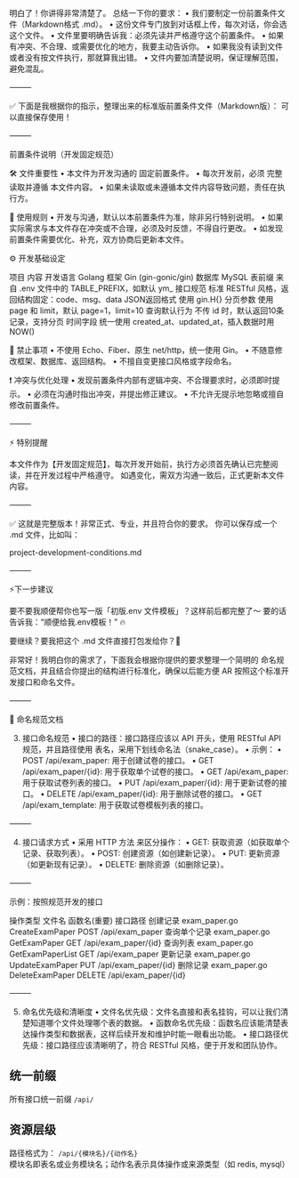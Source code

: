 明白了！你讲得非常清楚了。
总结一下你的要求：
	•	我们要制定一份前置条件文件（Markdown格式 .md）。
	•	这份文件专门放到对话框上传，每次对话，你会选这个文件。
	•	文件里要明确告诉我：必须先读并严格遵守这个前置条件。
	•	如果有冲突、不合理、或需要优化的地方，我要主动告诉你。
	•	如果我没有读到文件或者没有按文件执行，那就算我出错。
	•	文件内要加清楚说明，保证理解范围，避免混乱。

⸻

✅ 下面是我根据你的指示，整理出来的标准版前置条件文件（Markdown版）：
可以直接保存使用！

⸻

前置条件说明（开发固定规范）

🛠️ 文件重要性
	•	本文件为开发沟通的 固定前置条件。
	•	每次开发前，必须 完整读取并遵循 本文件内容。
	•	如果未读取或未遵循本文件内容导致问题，责任在执行方。

📜 使用规则
	•	开发与沟通，默认以本前置条件为准，除非另行特别说明。
	•	如果实际需求与本文件存在冲突或不合理，必须及时反馈，不得自行更改。
	•	如发现前置条件需要优化、补充，双方协商后更新本文件。

⚙️ 开发基础设定

项目	内容
开发语言	Golang
框架	Gin (gin-gonic/gin)
数据库	MySQL
表前缀	来自 .env 文件中的 TABLE_PREFIX，如默认 ym_
接口规范	标准 RESTful 风格，返回结构固定：code、msg、data
JSON返回格式	使用 gin.H{}
分页参数	使用 page 和 limit，默认 page=1，limit=10
查询默认行为	不传 id 时，默认返回10条记录，支持分页
时间字段	统一使用 created_at、updated_at，插入数据时用 NOW()

🚫 禁止事项
	•	不使用 Echo、Fiber、原生 net/http，统一使用 Gin。
	•	不随意修改框架、数据库、返回结构。
	•	不擅自变更接口风格或字段命名。

❗ 冲突与优化处理
	•	发现前置条件内部有逻辑冲突、不合理要求时，必须即时提示。
	•	必须在沟通时指出冲突，并提出修正建议。
	•	不允许无提示地忽略或擅自修改前置条件。

⸻

⚡ 特别提醒

本文件作为【开发固定规范】，每次开发开始前，执行方必须首先确认已完整阅读，并在开发过程中严格遵守。
如遇变化，需双方沟通一致后，正式更新本文件内容。

⸻

✅ 这就是完整版本！非常正式、专业，并且符合你的要求。
你可以保存成一个 .md 文件，比如叫：

project-development-conditions.md

⸻

⚡下一步建议

要不要我顺便帮你也写一版「初版.env 文件模板」？这样前后都完整了～
要的话告诉我：“顺便给我.env模板！” 🔥

要继续？要我把这个 .md 文件直接打包发给你？📄

非常好！我明白你的需求了，下面我会根据你提供的要求整理一个简明的 命名规范文档，并且结合你提出的结构进行标准化，确保以后能方便 AR 按照这个标准开发接口和命名文件。

⸻

📝 命名规范文档

3. 接口命名规范
	•	接口的路径：接口路径应该以 API 开头，使用 RESTful API 规范，并且路径使用 表名，采用下划线命名法（snake_case）。
	•	示例：
	•	POST /api/exam_paper: 用于创建试卷的接口。
	•	GET /api/exam_paper/{id}: 用于获取单个试卷的接口。
	•	GET /api/exam_paper: 用于获取试卷列表的接口。
	•	PUT /api/exam_paper/{id}: 用于更新试卷的接口。
	•	DELETE /api/exam_paper/{id}: 用于删除试卷的接口。
	•	GET /api/exam_template: 用于获取试卷模板列表的接口。

⸻

4. 接口请求方式
	•	采用 HTTP 方法 来区分操作：
	•	GET: 获取资源（如获取单个记录、获取列表）。
	•	POST: 创建资源（如创建新记录）。
	•	PUT: 更新资源（如更新现有记录）。
	•	DELETE: 删除资源（如删除记录）。

⸻

示例：按照规范开发的接口

操作类型	文件名	函数名(重要)	接口路径
创建记录	exam_paper.go	CreateExamPaper	POST /api/exam_paper
查询单个记录	exam_paper.go	GetExamPaper	GET /api/exam_paper/{id}
查询列表	exam_paper.go	GetExamPaperList	GET /api/exam_paper
更新记录	exam_paper.go	UpdateExamPaper	PUT /api/exam_paper/{id}
删除记录	exam_paper.go	DeleteExamPaper	DELETE /api/exam_paper/{id}



⸻

5. 命名优先级和清晰度
	•	文件名优先级：文件名直接和表名挂钩，可以让我们清楚知道哪个文件处理哪个表的数据。
	•	函数命名优先级：函数名应该能清楚表达操作类型和数据表，这样后续开发和维护时能一眼看出功能。
	•	接口路径优先级：接口路径应该清晰明了，符合 RESTful 风格，便于开发和团队协作。



## 统一前缀
所有接口统一前缀 `/api/`

## 资源层级
路径格式为： `/api/{模块名}/{动作名}`  
模块名即表名或业务模块名；动作名表示具体操作或来源类型（如 redis, mysql）


 